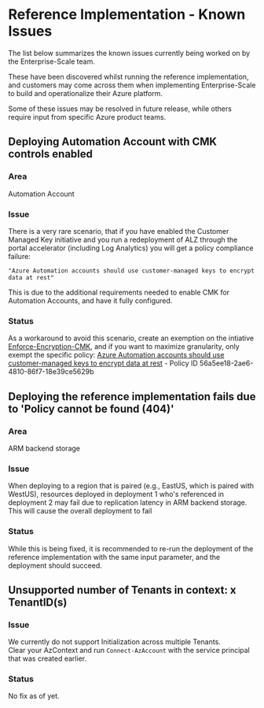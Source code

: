 # Reference Implementation - Known Issues

The list below summarizes the known issues currently being worked on by the Enterprise-Scale team.

These have been discovered whilst running the reference implementation, and customers may come across them when implementing Enterprise-Scale to build and operationalize their Azure platform.

Some of these issues may be resolved in future release, while others require input from specific Azure product teams.

## Deploying Automation Account with CMK controls enabled

### Area

Automation Account

### Issue

There is a very rare scenario, that if you have enabled the Customer Managed Key initiative and you run a redeployment of ALZ through the portal accelerator (including Log Analytics) you will get a policy compliance failure:

```
"Azure Automation accounts should use customer-managed keys to encrypt data at rest"
```
This is due to the additional requirements needed to enable CMK for Automation Accounts, and have it fully configured.

### Status

As a workaround to avoid this scenario, create an exemption on the intiative [Enforce-Encryption-CMK](https://www.azadvertizer.net/azpolicyinitiativesadvertizer/Enforce-Encryption-CMK.html), and if you want to maximize granularity, only exempt the specific policy: [Azure Automation accounts should use customer-managed keys to encrypt data at rest](https://www.azadvertizer.net/azpolicyadvertizer/56a5ee18-2ae6-4810-86f7-18e39ce5629b.html) - Policy ID 56a5ee18-2ae6-4810-86f7-18e39ce5629b

## Deploying the reference implementation fails due to 'Policy <name> cannot be found (404)'

### Area
ARM backend storage

### Issue
When deploying to a region that is paired (e.g., EastUS, which is paired with WestUS), resources deployed in deployment 1 who's referenced in deployment 2 may fail due to replication latency in ARM backend storage. This will cause the overall deployment to fail

### Status
While this is being fixed, it is recommended to re-run the deployment of the reference implementation with the same input parameter, and the deployment should succeed.

## Unsupported number of Tenants in context: x TenantID(s)

### Issue
We currently do not support Initialization across multiple Tenants. <br>Clear your AzContext and run `Connect-AzAccount` with the service principal that was created earlier.

### Status
No fix as of yet.
